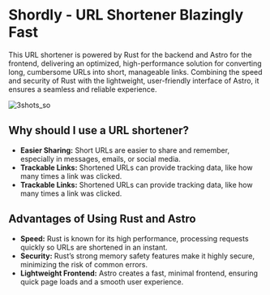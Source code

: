 # Shordly - URL Shortener Blazingly Fast
This URL shortener is powered by Rust for the backend and Astro for the frontend, delivering an optimized, high-performance solution for converting long, cumbersome URLs into short, manageable links. Combining the speed and security of Rust with the lightweight, user-friendly interface of Astro, it ensures a seamless and reliable experience.
            
![3shots_so](https://github.com/user-attachments/assets/e3db5383-c3d5-47cc-96be-5cf954bf012e)

## Why should I use a URL shortener?

- <b>Easier Sharing:</b> Short URLs are easier to share and remember, especially in messages, emails, or social media.
- <b>Trackable Links:</b> Shortened URLs can provide tracking data, like how many times a link was clicked.
- <b>Trackable Links:</b> Shortened URLs can provide tracking data, like how many times a link was clicked.

## Advantages of Using Rust and Astro

- <b>Speed:</b> Rust is known for its high performance, processing requests quickly so URLs are shortened in an instant.
- <b>Security:</b> Rust’s strong memory safety features make it highly secure, minimizing the risk of common errors.
- <b>Lightweight Frontend:</b> Astro creates a fast, minimal frontend, ensuring quick page loads and a smooth user experience.
